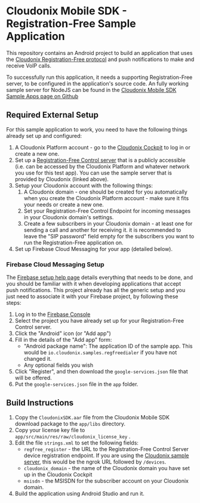 # Cloudonix Mobile SDK - Registration-Free Sample Application 

This repository contains an Android project to build an application that uses the [Cloudonix Registration-Free protocol](
https://docs.cloudonix.io/#/platform/registration-free/) and push notifications to make and receive VoIP calls.

To successfully run this application, it needs a supporting Registration-Free server, to be configured in the application's
source code. An fully working sample server for NodeJS can be found in the [Cloudonix Mobile SDK Sample Apps page on Github](
https://github.com/CloudonixMobileSDK-SampleApps/cloudonix-sample-reg-free-server)

## Required External Setup

For this sample application to work, you need to have the following things already set up and configured:

1. A Cloudonix Platform account - go to the [Cloudonix Cockpit](https://cockpit.cloudonix.io) to log in or create a new
   one.
2. Set up a [Registration-Free Control server](https://github.com/CloudonixMobileSDK-SampleApps/cloudonix-sample-reg-free-server)
   that is a publicly accessible (i.e. can be accessed by the Cloudonix Platform and whatever network you use for this 
   test app). You can use the sample server that is provided by Cloudonix (linked above).
3. Setup your Cloudonix account with the following things:
   1. A Cloudonix domain - one should be created for you automatically when you create the Cloudonix Platform account -
      make sure it fits your needs or create a new one.
   2. Set your Registration-Free Control Endpoint for incoming messages in your Cloudonix domain's settings.
   3. Create a few subscribers in your Cloudonix domain - at least one for sending a call and another for receiving it.
      it is recommended to leave the "SIP password" field empty for the subscribers you want to run the Registration-Free
      application on.
4. Set up Firebase Cloud Messaging for your app (detailed below).

### Firebase Cloud Messaging Setup

The [Firebase setup help page](https://firebase.google.com/docs/android/setup) details everything that needs to be done,
and you should be familiar with it when developing applications that accept push notifications. This project already
has all the generic setup and you just need to associate it with your Firebase project, by following these steps:

1. Log in to the [Firebase Console](https://console.firebase.google.com/)
2. Select the project you have already set up for your Registration-Free Control server.
3. Click the "Android" icon (or "Add app")
4. Fill in the details of the "Add app" form:
   - "Android package name": The application ID of the sample app. This would be `io.cloudonix.samples.regfreedialer`
     if you have not changed it.
   - Any optional fields you wish
5. Click "Register", and then download the `google-services.json` file that will be offered.
6. Put the `google-services.json` file in the `app` folder.

## Build Instructions

1. Copy the `CloudonixSDK.aar` file from the Cloudonix Mobile SDK download package to the `app/libs` directory.
2. Copy your license key file to `app/src/main/res/raw/cloudonix_license_key` .
3. Edit the file `strings.xml` to set the following fields:
    - `regfree_register` - the URL to the Registration-Free Control Server device registration endpoint. If you are using
      the [Cloudonix sample server](https://github.com/CloudonixMobileSDK-SampleApps/cloudonix-sample-reg-free-server),
      this would be the ngrok URL followed by `/devices`.
    - `cloudonix_domain` - the name of the Cloudonix domain you have set up in the Cloudonix Cockpit
    - `msisdn` - the MSISDN for the subscriber account on your Cloudonix domain.
4. Build the application using Android Studio and run it.
